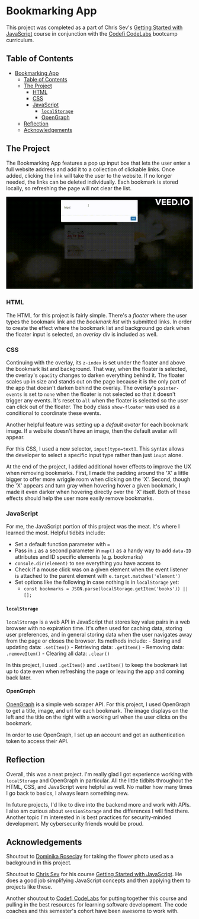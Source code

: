 # Bookmarking App

This project was completed as a part of Chris Sev's [Getting Started with JavaScript](https://chrissev.gumroad.com/l/getting-started-with-javascript/) course in conjunction with the [Codefi CodeLabs](https://www.codelabsdash.com/) bootcamp curriculum.

## Table of Contents

- [Bookmarking App](#bookmarking-app)
  - [Table of Contents](#table-of-contents)
  - [The Project](#the-project)
    - [HTML](#html)
    - [CSS](#css)
    - [JavaScript](#javascript)
      - [`localStorage`](#localstorage)
      - [OpenGraph](#opengraph)
  - [Reflection](#reflection)
  - [Acknowledgements](#acknowledgements)

## The Project

The Bookmarking App features a pop up input box that lets the user enter a full website address and add it to a collection of clickable links.  Once added, clicking the link will take the user to the website.  If no longer needed, the links can be deleted individually.  Each bookmark is stored locally, so refreshing the page will not clear the list.

![Bookmarking App Demo](bookmarking-app-demo.gif)

### HTML

The HTML for this project is fairly simple.  There's a *floater* where the user types the bookmark link and the *bookmark list* with submitted links.  In order to create the effect where the bookmark list and background go dark when the floater input is selected, an *overlay* div is included as well.

### CSS

Continuing with the overlay, its `z-index` is set under the floater and above the bookmark list and background.  That way, when the floater is selected, the overlay's `opacity` changes to darken everything behind it.  The floater scales up in size and stands out on the page because it is the only part of the app that doesn't darken behind the overlay.  The overlay's `pointer-events` is set to `none` when the floater is not selected so that it doesn't trigger any events.  It's reset to `all` when the floater is selected so the user can click out of the floater.  The body class `show-floater` was used as a conditional to coordinate these events.

Another helpful feature was setting up a *default avatar* for each bookmark image.  If a website doesn't have an image, then the default avatar will appear.

For this CSS, I used a new selector, `input[type=text]`.  This syntax allows the developer to select a specific input type rather than just `inupt` alone.

At the end of the project, I added additional hover effects to improve the UX when removing bookmarks.  First, I made the padding around the 'X' a little bigger to offer more wriggle room when clicking on the 'X'.  Second, though the 'X' appears and turn gray when hovering hover a given bookmark, I made it even darker when hovering directly over the 'X' itself.  Both of these effects should help the user more easily remove bookmarks.

### JavaScript

For me, the JavaScript portion of this project was the meat.  It's where I learned the most.  Helpful tidbits include:

- Set a default function parameter with `=`
- Pass in `i` as a second parameter in `map()` as a handy way to add `data-ID` attributes and ID specific elements (e.g. bookmarks)
- `console.dir(element)` to see everything you have access to
- Check if a mouse click was on a given element when the event listener is attached to the parent element with `e.target.matches('element')`
- Set options like the following in case nothing is in `localStorage` yet:
  - `const bookmarks = JSON.parse(localStorage.getItem('books')) || [];`

#### `localStorage`

`localStorage` is a web API in JavaScript that stores key value pairs in a web browser with no expiration time.  It's often used for caching data, storing user preferences, and in general storing data when the user navigates away from the page or closes the browser.  Its methods include:
    - Storing and updating data: `.setItem()`
    - Retrieving data: `.getItem()`
    - Removing data: `.removeItem()`
    - Clearing all data: `.clear()`

In this project, I used `.getItem()` and `.setItem()` to keep the bookmark list up to date even when refreshing the page or leaving the app and coming back later.

#### OpenGraph

[OpenGraph](https://www.opengraph.io/) is a simple web scraper API.  For this project, I used OpenGraph to get a title, image, and url for each bookmark.  The image displays on the left and the title on the right with a working url when the user clicks on the bookmark.

In order to use OpenGraph, I set up an account and got an authentication token to access their API.

## Reflection

Overall, this was a neat project.  I'm really glad I got experience working with `localStorage` and OpenGraph in particular.  All the little tidbits throughout the HTML, CSS, and JavaScript were helpful as well.  No matter how many times I go back to basics, I always learn something new.

In future projects, I'd like to dive into the backend more and work with APIs.  I also am curious about `sessionStorage` and the differences I will find there.  Another topic I'm interested in is best practices for security-minded development.  My cybersecurity friends would be proud.

## Acknowledgements

Shoutout to [Dominika Roseclay](https://www.pexels.com/photo/shallow-focus-photograph-of-daisy-flower-1166869/) for taking the flower photo used as a background in this project.

Shoutout to [Chris Sev](https://chrissev.gumroad.com/) for his course [Getting Started with JavaScript](https://chrissev.gumroad.com/l/getting-started-with-javascript/).  He does a good job simplifying JavaScript concepts and then applying them to projects like these.

Another shoutout to [Codefi CodeLabs](https://www.codelabsdash.com/) for putting together this course and pulling in the best resources for learning software development.  The code coaches and this semester's cohort have been awesome to work with.
